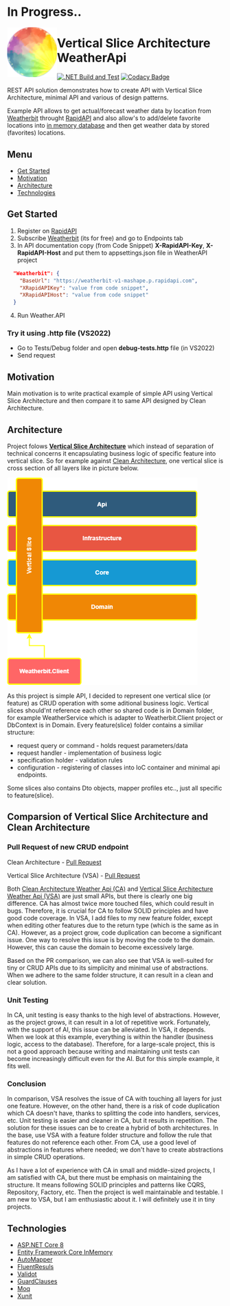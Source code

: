  # In Progress..
 <img align="left" width="116" height="116" src=".\doc\img\weatherApi_icon.png" />

# Vertical Slice Architecture WeatherApi
[![.NET Build and Test](https://github.com/Gramli/WeatherApi-VSA/actions/workflows/dotnet.yml/badge.svg)](https://github.com/Gramli/WeatherApi-VSA/actions/workflows/dotnet.yml)
[![Codacy Badge](https://app.codacy.com/project/badge/Grade/748a25879e324dfca7232aae16c33eaa)](https://app.codacy.com/gh/Gramli/WeatherApi-VSA/dashboard?utm_source=gh&utm_medium=referral&utm_content=&utm_campaign=Badge_grade)  

REST API solution demonstrates how to create API with Vertical Slice Architecture, minimal API and various of design patterns.  

Example API allows to get actual/forecast weather data by location from [Weatherbit](https://www.weatherbit.io/) throught [RapidAPI](https://rapidapi.com) and also allow's to add/delete favorite locations into [in memory database](https://learn.microsoft.com/en-us/ef/core/providers/in-memory/?tabs=dotnet-core-cli) and then get weather data by stored (favorites) locations.

## Menu
* [Get Started](#get-started)
* [Motivation](#motivation)
* [Architecture](#architecture)
* [Technologies](#technologies)

## Get Started
1. Register on [RapidAPI](https://rapidapi.com)
2. Subscribe [Weatherbit](https://rapidapi.com/weatherbit/api/weather) (its for free) and go to Endpoints tab
3. In API documentation copy (from Code Snippet) **X-RapidAPI-Key**, **X-RapidAPI-Host** and put them to appsettings.json file in WeatherAPI project
```json
  "Weatherbit": {
    "BaseUrl": "https://weatherbit-v1-mashape.p.rapidapi.com",
    "XRapidAPIKey": "value from code snippet",
    "XRapidAPIHost": "value from code snippet"
  }
```
4. Run Weather.API 

### Try it using .http file (VS2022)
 * Go to Tests/Debug folder and open **debug-tests.http** file (in VS2022)
 * Send request

## Motivation
Main motivation is to write practical example of simple API using Vertical Slice Architecture and then compare it to same API designed by Clean Architecture.

## Architecture
Project folows **[Vertical Slice Architecture](https://www.jimmybogard.com/vertical-slice-architecture/)** which instead of separation of technical concerns it encapsulating business logic of specific feature into vertical slice. So for example against [Clean Architecture](https://learn.microsoft.com/en-us/dotnet/architecture/modern-web-apps-azure/common-web-application-architectures#clean-architecture), one vertical slice is cross section of all layers like in picture below.

![Project Vertical Slice Architecture Diagram](./doc/img/chart.png)

As this project is simple API, I decided to represent one vertical slice (or feature) as CRUD operation with some aditional business logic. Vertical slices should'nt reference each other so shared code is in Domain folder, for example WeatherService which is adapter to Weatherbit.Client project or DbContext is in Domain.
Every feature(slice) folder contains a similiar structure:
* request query or command - holds request parameters/data
* request handler - implementation of business logic
* specification holder - validation rules
* configuration - registering of classes into IoC container and minimal api endpoints.

Some slices also contains Dto objects, mapper profiles etc.., just all specific to feature(slice).

## Comparsion of Vertical Slice Architecture and Clean Architecture

### Pull Request of new CRUD endpoint
Clean Architecture - [Pull Request](https://github.com/Gramli/WeatherApi/pull/2)

Vertical Slice Architecture (VSA) - [Pull Request](https://github.com/Gramli/WeatherApi-VSA/pull/1)

Both [Clean Architecture Weather Api (CA)](https://github.com/Gramli/WeatherApi) and [Vertical Slice Architecture Weather Api (VSA)](https://github.com/Gramli/WeatherApi-VSA) are just small APIs, but there is clearly one big difference. CA has almost twice more touched files, which could result in bugs. Therefore, it is crucial for CA to follow SOLID principles and have good code coverage.
In VSA, I add files to my new feature folder, except when editing other features due to the return type (which is the same as in CA). However, as a project grow, code duplication can become a significant issue. One way to resolve this issue is by moving the code to the domain. However, this can cause the domain to become excessively large.

Based on the PR comparison, we can also see that VSA is well-suited for tiny or CRUD APIs due to its simplicity and minimal use of abstractions. When we adhere to the same folder structure, it can result in a clean and clear solution.
### Unit Testing
In CA, unit testing is easy thanks to the high level of abstractions. However, as the project grows, it can result in a lot of repetitive work. Fortunately, with the support of AI, this issue can be alleviated. In VSA, it depends. When we look at this example, everything is within the handler (business logic, access to the database). Therefore, for a large-scale project, this is not a good approach because writing and maintaining unit tests can become increasingly difficult even for the AI. But for this simple example, it fits well.

### Conclusion
In comparison, VSA resolves the issue of CA with touching all layers for just one feature. However, on the other hand, there is a risk of code duplication which CA doesn't have, thanks to splitting the code into handlers, services, etc. Unit testing is easier and cleaner in CA, but it results in repetition. The solution for these issues can be to create a hybrid of both architectures. In the base, use VSA with a feature folder structure and follow the rule that features do not reference each other. From CA, use a good level of abstractions in features where needed; we don't have to create abstractions in simple CRUD operations.

As I have a lot of experience with CA in small and middle-sized projects, I am satisfied with CA, but there must be emphasis on maintaining the structure. It means following SOLID principles and patterns like CQRS, Repository, Factory, etc. Then the project is well maintainable and testable. I am new to VSA, but I am enthusiastic about it. I will definitely use it in tiny projects.

## Technologies
* [ASP.NET Core 8](https://learn.microsoft.com/en-us/aspnet/core/introduction-to-aspnet-core?view=aspnetcore-8.0)
* [Entity Framework Core InMemory](https://learn.microsoft.com/en-us/ef/core/providers/in-memory/?tabs=dotnet-core-cli)
* [AutoMapper](https://github.com/AutoMapper/AutoMapper)
* [FluentResuls](https://github.com/altmann/FluentResults)
* [Validot](https://github.com/bartoszlenar/Validot)
* [GuardClauses](https://github.com/ardalis/GuardClauses)
* [Moq](https://github.com/moq/moq4)
* [Xunit](https://github.com/xunit/xunit)
